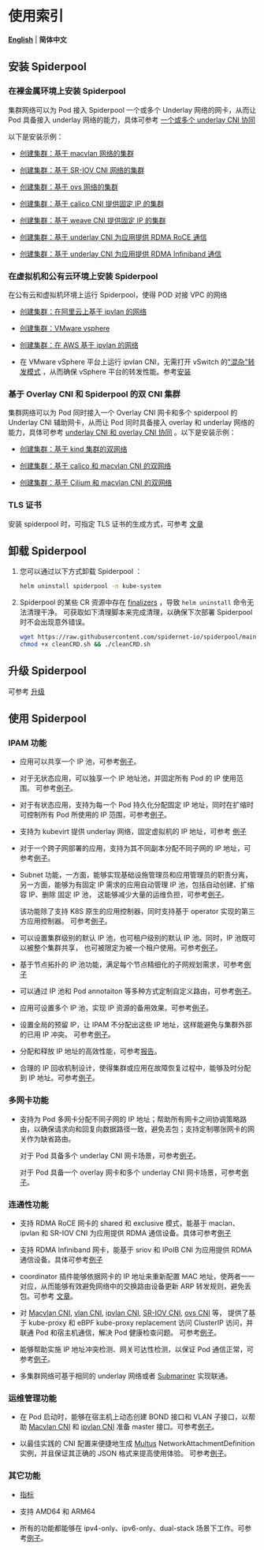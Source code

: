 # 使用索引

[**English**](./readme.md) | **简体中文**

## 安装 Spiderpool

### 在裸金属环境上安装 Spiderpool

集群网络可以为 Pod 接入 Spiderpool 一个或多个 Underlay 网络的网卡，从而让 Pod 具备接入 underlay 网络的能力，具体可参考 [一个或多个 underlay CNI 协同](../concepts/arch-zh_CN.md#应用场景pod-接入若干个-underlay-cni-网卡) 

以下是安装示例：

- [创建集群：基于 macvlan 网络的集群](./install/underlay/get-started-macvlan-zh_CN.md)

- [创建集群：基于 SR-IOV CNI 网络的集群](./install/underlay/get-started-sriov-zh_CN.md)

- [创建集群：基于 ovs 网络的集群](./install/underlay/get-started-ovs-zh_CN.md)

- [创建集群：基于 calico CNI 提供固定 IP 的集群](./install/underlay/get-started-calico-zh_CN.md)

- [创建集群：基于 weave CNI 提供固定 IP 的集群](./install/underlay/get-started-weave-zh_CN.md)

- [创建集群：基于 underlay CNI 为应用提供 RDMA RoCE 通信](./rdma-roce-zh_CN.md)

- [创建集群：基于 underlay CNI 为应用提供 RDMA Infiniband 通信](./rdma-ib-zh_CN.md)

### 在虚拟机和公有云环境上安装 Spiderpool

在公有云和虚拟机环境上运行 Spiderpool，使得 POD 对接 VPC 的网络

- [创建集群：在阿里云上基于 ipvlan 的网络](./install/cloud/get-started-alibaba-zh_CN.md)

- [创建集群：VMware vsphere](./install/cloud/get-started-vmware-zh_CN.md)

- [创建集群：在 AWS 基于 ipvlan 的网络](./install/cloud/get-started-aws-zh_CN.md)

- 在 VMware vSphere 平台上运行 ipvlan CNI，无需打开 vSwitch 的["混杂"转发模式](https://docs.vmware.com/cn/VMware-vSphere/8.0/vsphere-security/GUID-3507432E-AFEA-4B6B-B404-17A020575358.html) ，从而确保 vSphere 平台的转发性能。参考[安装](./install/cloud/get-started-vmware-zh_CN.md)

### 基于 Overlay CNI 和 Spiderpool 的双 CNI 集群

集群网络可以为 Pod 同时接入一个 Overlay CNI 网卡和多个 spiderpool 的 Underlay CNI 辅助网卡，从而让 Pod 同时具备接入 overlay 和 underlay 网络的能力，具体可参考 [underlay CNI 和 overlay CNI 协同](../concepts/arch-zh_CN.md#应用场景pod-接入一个-overlay-cni-和若干个-underlay-cni-网卡) 。以下是安装示例：

- [创建集群：基于 kind 集群的双网络](./install/get-started-kind-zh_CN.md)

- [创建集群：基于 calico 和 macvlan CNI 的双网络](./install/overlay/get-started-calico-zh_cn.md)

- [创建集群：基于 Cilium 和 macvlan CNI 的双网络](./install/overlay/get-started-cilium-zh_cn.md)

### TLS 证书

安装 spiderpool 时，可指定 TLS 证书的生成方式，可参考 [文章](./install/certificate.md)

## 卸载 Spiderpool

1. 您可以通过以下方式卸载 Spiderpool ：

    ```bash
    helm uninstall spiderpool -n kube-system
    ```

2. Spiderpool 的某些 CR 资源中存在 [finalizers](https://kubernetes.io/docs/concepts/overview/working-with-objects/finalizers/) ，导致 `helm uninstall` 命令无法清理干净。 可获取如下清理脚本来完成清理，以确保下次部署 Spiderpool 时不会出现意外错误。

    ```bash
    wget https://raw.githubusercontent.com/spidernet-io/spiderpool/main/tools/scripts/cleanCRD.sh
    chmod +x cleanCRD.sh && ./cleanCRD.sh
    ```

## 升级 Spiderpool

可参考 [升级](./install/upgrade.md)

## 使用 Spiderpool

### IPAM 功能

- 应用可以共享一个 IP 池，可参考[例子](./spider-affinity-zh_CN.md)。

- 对于无状态应用，可以独享一个 IP 地址池，并固定所有 Pod 的 IP 使用范围。 可参考[例子](./spider-subnet-zh_CN.md)。

- 对于有状态应用，支持为每一个 Pod 持久化分配固定 IP 地址，同时在扩缩时可控制所有 Pod 所使用的 IP 范围，可参考[例子](./statefulset-zh_CN.md)。

- 支持为 kubevirt 提供 underlay 网络，固定虚拟机的 IP 地址，可参考 [例子](./kubevirt-zh_CN.md)

- 对于一个跨子网部署的应用，支持为其不同副本分配不同子网的 IP 地址，可参考[例子](./network-topology-zh_CN.md)。

- Subnet 功能，一方面，能够实现基础设施管理员和应用管理员的职责分离，
  另一方面，能够为有固定 IP 需求的应用自动管理 IP 池，包括自动创建、扩缩容 IP、删除 固定 IP 池，
  这能够减少大量的运维负担，可参考[例子](./spider-subnet-zh_CN.md)。

  该功能除了支持 K8S 原生的应用控制器，同时支持基于 operator 实现的第三方应用控制器。
  可参考[例子](./operator-zh_CN.md)。

- 可以设置集群级别的默认 IP 池，也可租户级别的默认 IP 池。同时，IP 池既可以被整个集群共享，
  也可被限定为被一个租户使用。可参考[例子](./spider-affinity-zh_CN.md)。

- 基于节点拓扑的 IP 池功能，满足每个节点精细化的子网规划需求，可参考[例子](./network-topology-zh_CN.md)

- 可以通过 IP 池和 Pod annotaiton 等多种方式定制自定义路由，可参考[例子](./route-zh_CN.md)。

- 应用可设置多个 IP 池，实现 IP 资源的备用效果。可参考[例子](./spider-ippool-zh_CN.md)。

- 设置全局的预留 IP，让 IPAM 不分配出这些 IP 地址，这样能避免与集群外部的已用 IP 冲突。
  可参考[例子](./reserved-ip-zh_CN.md)。

- 分配和释放 IP 地址的高效性能，可参考[报告](../concepts/ipam-performance-zh_CN.md)。

- 合理的 IP 回收机制设计，使得集群或应用在故障恢复过程中，能够及时分配到 IP 地址。可参考[例子](../concepts/ipam-des-zh_CN.md)。

### 多网卡功能

- 支持为 Pod 多网卡分配不同子网的 IP 地址；帮助所有网卡之间协调策略路由，以确保请求向和回复向数据路径一致，避免丢包；支持定制哪张网卡的网关作为缺省路由。

  对于 Pod 具备多个 underlay CNI 网卡场景，可参考[例子](./multi-interfaces-annotation.md)。

  对于 Pod 具备一个 overlay 网卡和多个 underlay CNI 网卡场景，可参考[例子](./install/overlay/get-started-calico-zh_cn.md)。

### 连通性功能

- 支持 RDMA RoCE 网卡的 shared 和 exclusive 模式，能基于 maclan、ipvlan 和 SR-IOV CNI 为应用提供 RDMA 通信设备。具体可参考[例子](./rdma-roce-zh_CN.md)

- 支持 RDMA Infiniband 网卡，能基于 sriov 和 IPoIB CNI 为应用提供 RDMA 通信设备。具体可参考[例子](./rdma-ib-zh_CN.md)

- coordinator 插件能够依据网卡的 IP 地址来重新配置 MAC 地址，使两者一一对应，从而能够有效避免网络中的交换路由设备更新 ARP 转发规则，避免丢包。可参考 [文章](../concepts/coordinator-zh_CN.md#支持固定-pod-的-mac-地址前缀)。

- 对 [Macvlan CNI](https://github.com/containernetworking/plugins/tree/main/plugins/main/macvlan),
  [vlan CNI](https://github.com/containernetworking/plugins/tree/main/plugins/main/vlan),
  [ipvlan CNI](https://github.com/containernetworking/plugins/tree/main/plugins/main/ipvlan),
  [SR-IOV CNI](https://github.com/k8snetworkplumbingwg/sriov-cni),
  [ovs CNI](https://github.com/k8snetworkplumbingwg/ovs-cni) 等，
  提供了基于 kube-proxy 和 eBPF kube-proxy replacement 访问 ClusterIP 访问，并联通 Pod 和宿主机通信，解决 Pod 健康检查问题。
  可参考[例子](./underlay_cni_service-zh_CN.md)。

- 能够帮助实施 IP 地址冲突检测、网关可达性检测，以保证 Pod 通信正常，可参考[例子](../concepts/coordinator.md)。

- 多集群网络可基于相同的 underlay 网络或者 [Submariner](./submariner-zh_CN.md) 实现联通。

### 运维管理功能

- 在 Pod 启动时，能够在宿主机上动态创建 BOND 接口和 VLAN 子接口，以帮助
  [Macvlan CNI](https://github.com/containernetworking/plugins/tree/main/plugins/main/macvlan)
  和 [ipvlan CNI](https://github.com/containernetworking/plugins/tree/main/plugins/main/ipvlan)
  准备 master 接口。可参考[例子](../reference/plugin-ifacer.md)。

- 以最佳实践的 CNI 配置来便捷地生成 [Multus](https://github.com/k8snetworkplumbingwg/multus-cni)
  NetworkAttachmentDefinition 实例，并且保证其正确的 JSON 格式来提高使用体验。
  可参考[例子](./spider-multus-config-zh_CN.md)。

### 其它功能

- [指标](../reference/metrics.md)

- 支持 AMD64 和 ARM64

- 所有的功能都能够在 ipv4-only、ipv6-only、dual-stack 场景下工作。可参考[例子](./spider-ippool-zh_CN.md)。
